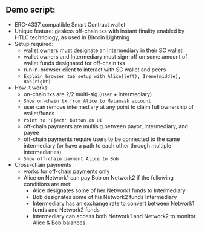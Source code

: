 ## Demo script:

- ERC-4337 compatible Smart Contract wallet
- Unique feature: gasless off-chain txs with instant finality enabled by HTLC technology, as used in Bitcoin Lightning
- Setup required:
  - wallet owners must designate an Intermediary in their SC wallet
  - wallet owners and Intermediary must sign-off on some amount of wallet funds designated for off-chain txs
  - run in-browser client to interact with SC wallet and peers
  - `Explain browser tab setup with Alice(left), Irene(middle), Bob(right)`
- How it works:
  - on-chain txs are 2/2 multi-sig (user + intermediary)
  - `Show on-chain tx from Alice to Metamask account`
  - user can remove intermediary at any point to claim full ownership of wallet/funds
  - `Point to 'Eject' button on UI`
  - off-chain payments are multisig between payor, intermediary, and payee
  - off-chain payments require users to be connected to the same intermediary (or have a path to each other through multiple intermediaries)
  - `Show off-chain payment Alice to Bob`
- Cross-chain payments
  - works for off-chain payments only
  - Alice on Network1 can pay Bob on Network2 if the following conditions are met:
    - Alice designates some of her Network1 funds to Intermediary
    - Bob designates some of his Network2 funds Intermediary
    - Intermediary has an exchange rate to convert between Network1 funds and Network2 funds
    - Intermediary can access both Network1 and Network2 to monitor Alice & Bob balances
